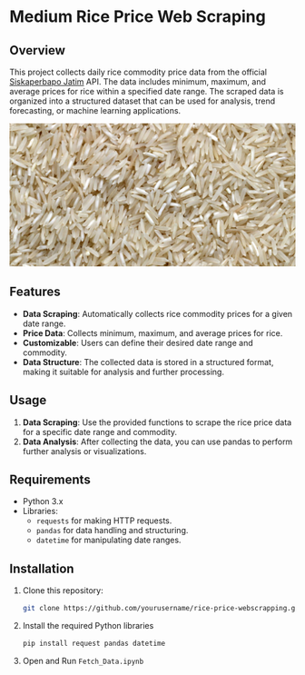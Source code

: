 # Medium Rice Price Web Scraping
## Overview
This project collects daily rice commodity price data from the official [Siskaperbapo Jatim](https://siskaperbapo.jatimprov.go.id/) API. The data includes minimum, maximum, and average prices for rice within a specified date range. The scraped data is organized into a structured dataset that can be used for analysis, trend forecasting, or machine learning applications.

![Rice](images/rice.jpg)

## Features
- **Data Scraping**: Automatically collects rice commodity prices for a given date range.
- **Price Data**: Collects minimum, maximum, and average prices for rice.
- **Customizable**: Users can define their desired date range and commodity.
- **Data Structure**: The collected data is stored in a structured format, making it suitable for analysis and further processing.

## Usage
1. **Data Scraping**: Use the provided functions to scrape the rice price data for a specific date range and commodity.
2. **Data Analysis**: After collecting the data, you can use pandas to perform further analysis or visualizations.

## Requirements
- Python 3.x
- Libraries:
  - `requests` for making HTTP requests.
  - `pandas` for data handling and structuring.
  - `datetime` for manipulating date ranges.

## Installation

1. Clone this repository:
   ```bash
   git clone https://github.com/yourusername/rice-price-webscrapping.git
   ```
2. Install the required Python libraries
   ```bash
   pip install request pandas datetime
   ```
3. Open and Run `Fetch_Data.ipynb`


